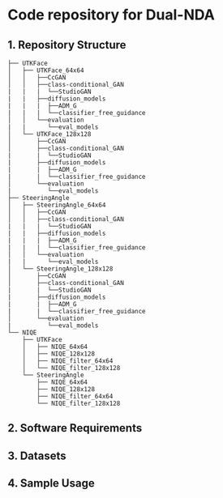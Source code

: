 # **Code repository for Dual-NDA**


<!-- --------------------------------------------------------------- -->
## 1. Repository Structure

```
├── UTKFace
│   ├── UTKFace_64x64
│   │   ├──CcGAN
│   │   ├──class-conditional_GAN
|   |   |  └──StudioGAN
|   |   ├──diffusion_models
|   |   |  ├──ADM_G
|   |   |  └──classifier_free_guidance
│   │   └──evaluation
|   |      └──eval_models
│   └── UTKFace_128x128
│       ├──CcGAN
│       ├──class-conditional_GAN
|       |  └──StudioGAN
|       ├──diffusion_models
|       |  ├──ADM_G
|       |  └──classifier_free_guidance
│       └──evaluation
|          └──eval_models
├── SteeringAngle
│   ├── SteeringAngle_64x64
│   │   ├──CcGAN
│   │   ├──class-conditional_GAN
|   |   |  └──StudioGAN
|   |   ├──diffusion_models
|   |   |  ├──ADM_G
|   |   |  └──classifier_free_guidance
│   │   └──evaluation
|   |      └──eval_models
│   └── SteeringAngle_128x128
│       ├──CcGAN
│       ├──class-conditional_GAN
|       |  └──StudioGAN
|       ├──diffusion_models
|       |  ├──ADM_G
|       |  └──classifier_free_guidance
│       └──evaluation
|          └──eval_models
└── NIQE
    ├── UTKFace
    │   ├── NIQE_64x64
    │   ├── NIQE_128x128
    │   ├── NIQE_filter_64x64
    │   └── NIQE_filter_128x128
    └── SteeringAngle
        ├── NIQE_64x64
        ├── NIQE_128x128     
        ├── NIQE_filter_64x64
        └── NIQE_filter_128x128
```






<!-- --------------------------------------------------------------- -->
## 2. Software Requirements









<!-- --------------------------------------------------------------- -->
## 3. Datasets












<!-- --------------------------------------------------------------- -->
## 4. Sample Usage
